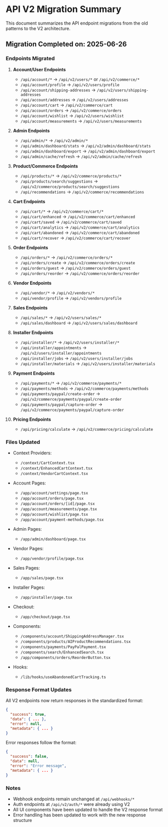 # API V2 Migration Summary

This document summarizes the API endpoint migrations from the old patterns to the V2 architecture.

## Migration Completed on: 2025-06-26

### Endpoints Migrated

1. **Account/User Endpoints**
   - `/api/account/*` → `/api/v2/users/*` or `/api/v2/commerce/*`
   - `/api/account/profile` → `/api/v2/users/profile`
   - `/api/account/shipping-addresses` → `/api/v2/users/shipping-addresses`
   - `/api/account/addresses` → `/api/v2/users/addresses`
   - `/api/account/cart` → `/api/v2/commerce/cart`
   - `/api/account/orders` → `/api/v2/commerce/orders`
   - `/api/account/wishlist` → `/api/v2/users/wishlist`
   - `/api/account/measurements` → `/api/v2/users/measurements`

2. **Admin Endpoints**
   - `/api/admin/*` → `/api/v2/admin/*`
   - `/api/admin/dashboard/stats` → `/api/v2/admin/dashboard/stats`
   - `/api/admin/dashboard/export` → `/api/v2/admin/dashboard/export`
   - `/api/admin/cache/refresh` → `/api/v2/admin/cache/refresh`

3. **Product/Commerce Endpoints**
   - `/api/products/*` → `/api/v2/commerce/products/*`
   - `/api/products/search/suggestions` → `/api/v2/commerce/products/search/suggestions`
   - `/api/recommendations` → `/api/v2/commerce/recommendations`

4. **Cart Endpoints**
   - `/api/cart/*` → `/api/v2/commerce/cart/*`
   - `/api/cart/enhanced` → `/api/v2/commerce/cart/enhanced`
   - `/api/cart/saved` → `/api/v2/commerce/cart/saved`
   - `/api/cart/analytics` → `/api/v2/commerce/cart/analytics`
   - `/api/cart/abandoned` → `/api/v2/commerce/cart/abandoned`
   - `/api/cart/recover` → `/api/v2/commerce/cart/recover`

5. **Order Endpoints**
   - `/api/orders/*` → `/api/v2/commerce/orders/*`
   - `/api/orders/create` → `/api/v2/commerce/orders/create`
   - `/api/orders/guest` → `/api/v2/commerce/orders/guest`
   - `/api/orders/reorder` → `/api/v2/commerce/orders/reorder`

6. **Vendor Endpoints**
   - `/api/vendor/*` → `/api/v2/vendors/*`
   - `/api/vendor/profile` → `/api/v2/vendors/profile`

7. **Sales Endpoints**
   - `/api/sales/*` → `/api/v2/users/sales/*`
   - `/api/sales/dashboard` → `/api/v2/users/sales/dashboard`

8. **Installer Endpoints**
   - `/api/installer/*` → `/api/v2/users/installer/*`
   - `/api/installer/appointments` → `/api/v2/users/installer/appointments`
   - `/api/installer/jobs` → `/api/v2/users/installer/jobs`
   - `/api/installer/materials` → `/api/v2/users/installer/materials`

9. **Payment Endpoints**
   - `/api/payments/*` → `/api/v2/commerce/payments/*`
   - `/api/payments/methods` → `/api/v2/commerce/payments/methods`
   - `/api/payments/paypal/create-order` → `/api/v2/commerce/payments/paypal/create-order`
   - `/api/payments/paypal/capture-order` → `/api/v2/commerce/payments/paypal/capture-order`

10. **Pricing Endpoints**
    - `/api/pricing/calculate` → `/api/v2/commerce/pricing/calculate`

### Files Updated

- Context Providers:
  - `/context/CartContext.tsx`
  - `/context/EnhancedCartContext.tsx`
  - `/context/VendorCartContext.tsx`

- Account Pages:
  - `/app/account/settings/page.tsx`
  - `/app/account/orders/page.tsx`
  - `/app/account/orders/[id]/page.tsx`
  - `/app/account/measurements/page.tsx`
  - `/app/account/wishlist/page.tsx`
  - `/app/account/payment-methods/page.tsx`

- Admin Pages:
  - `/app/admin/dashboard/page.tsx`

- Vendor Pages:
  - `/app/vendor/profile/page.tsx`

- Sales Pages:
  - `/app/sales/page.tsx`

- Installer Pages:
  - `/app/installer/page.tsx`

- Checkout:
  - `/app/checkout/page.tsx`

- Components:
  - `/components/account/ShippingAddressManager.tsx`
  - `/components/products/AIProductRecommendations.tsx`
  - `/components/payments/PayPalPayment.tsx`
  - `/components/search/EnhancedSearch.tsx`
  - `/app/components/orders/ReorderButton.tsx`

- Hooks:
  - `/lib/hooks/useAbandonedCartTracking.ts`

### Response Format Updates

All V2 endpoints now return responses in the standardized format:
```json
{
  "success": true,
  "data": { ... },
  "error": null,
  "metadata": { ... }
}
```

Error responses follow the format:
```json
{
  "success": false,
  "data": null,
  "error": "Error message",
  "metadata": { ... }
}
```

### Notes

- Webhook endpoints remain unchanged at `/api/webhooks/*`
- Auth endpoints at `/api/v2/auth/*` were already using V2
- All UI components have been updated to handle the V2 response format
- Error handling has been updated to work with the new response structure